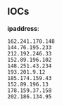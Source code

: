 
## IOCs

__ipaddress__:

```text
162.241.170.148
144.76.195.233
212.192.246.33
152.89.196.102
148.251.43.234
193.201.9.12
185.174.159.43
152.89.196.13
178.159.37.158
202.186.134.95
```